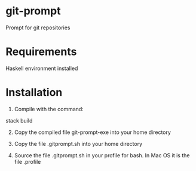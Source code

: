 # git-prompt
Prompt for git repositories

# Requirements

Haskell environment installed

# Installation

1. Compile with the command:

stack build


2. Copy the compiled file git-prompt-exe into your home directory

3. Copy the file .gitprompt.sh into your home directory

4. Source the file .gitprompt.sh in your profile for bash. In Mac OS it is the file .profile

